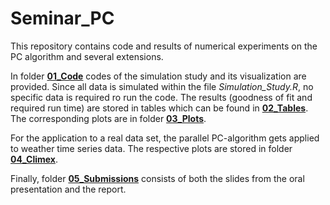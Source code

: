 # Seminar_PC
This repository contains code and results of numerical experiments on the PC algorithm and several extensions.

In folder [**01_Code**](https://github.com/TheresaMeier/Seminar_PC/tree/master/01_Code) codes of the simulation study and its visualization are provided. 
Since all data is simulated within 
the file *Simulation_Study.R*, 
no specific data is required ro run the code. The results (goodness of fit and required run time) are stored in tables which can be found in 
[**02_Tables**](https://github.com/TheresaMeier/Seminar_PC/tree/master/02_Tables). The corresponding plots are in folder [**03_Plots**](https://github.com/TheresaMeier/Seminar_PC/tree/master/03_Plots).

For the application to a real data set, the parallel PC-algorithm gets applied to weather time series data. The respective plots are stored in folder [**04_Climex**](https://github.com/TheresaMeier/Seminar_PC/tree/master/04_Climex).

Finally, folder [**05_Submissions**](https://github.com/TheresaMeier/Seminar_PC/tree/master/05_Submissions) consists of both the slides from the oral presentation and the report.
